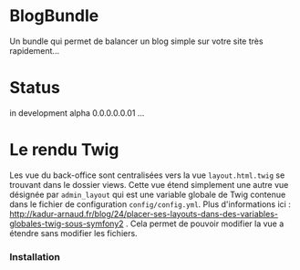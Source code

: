 BlogBundle
==========

Un bundle qui permet de balancer un blog simple sur votre site très rapidement...

Status
======

in development alpha 0.0.0.0.0.01 ...

# Le rendu Twig
Les vue du back-office sont centralisées vers la vue ```layout.html.twig``` se trouvant dans le dossier views. Cette vue étend simplement une autre vue désignée par ```admin_layout``` qui est une variable globale de Twig contenue dans le fichier de configuration ```config/config.yml```. Plus d'informations ici : http://kadur-arnaud.fr/blog/24/placer-ses-layouts-dans-des-variables-globales-twig-sous-symfony2 . Cela permet de pouvoir modifier la vue a étendre sans modifier les fichiers.

### Installation
